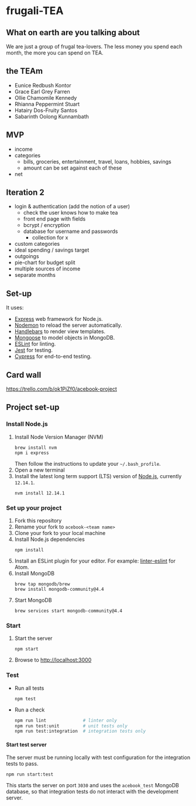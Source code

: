# frugali-TEA

## What on earth are you talking about
We are just a group of frugal tea-lovers. The less money you spend each month, the more you can spend on TEA.

## the TEAm
* Eunice Redbush Kontor
* Grace Earl Grey Farren
* Ollie Chamomile Kennedy
* Rhianna Peppermint Stuart
* Hatairy Dos-Fruity Santos
* Sabarinth Oolong Kunnambath

## MVP
* income
* categories
  * bills, groceries, entertainment, travel, loans, hobbies, savings
  * amount can be set against each of these
* net
  
## Iteration 2
* login & authentication (add the notion of a user)
  * check the user knows how to make tea
  * front end page with fields
  * bcrypt / encryption
  * database for username and passwords
    * collection for x
* custom categories
* ideal spending / savings target
* outgoings
* pie-chart for budget split
* multiple sources of income
* separate months

## Set-up
It uses:
- [Express](https://expressjs.com/) web framework for Node.js.
- [Nodemon](https://nodemon.io/) to reload the server automatically.
- [Handlebars](https://handlebarsjs.com/) to render view templates.
- [Mongoose](https://mongoosejs.com) to model objects in MongoDB.
- [ESLint](https://eslint.org) for linting.
- [Jest](https://jestjs.io/) for testing.
- [Cypress](https://www.cypress.io/) for end-to-end testing.
## Card wall
https://trello.com/b/ok1PiZf0/acebook-project
## Project set-up
### Install Node.js
1. Install Node Version Manager (NVM)
    ```
    brew install nvm
    npm i express
    ```
    Then follow the instructions to update your `~/.bash_profile`.
1. Open a new terminal
1. Install the latest long term support (LTS) version of [Node.js](https://nodejs.org/en/), currently `12.14.1`.
    ```
    nvm install 12.14.1
    ```
### Set up your project
1. Fork this repository
1. Rename your fork to `acebook-<team name>`
1. Clone your fork to your local machine
1. Install Node.js dependencies
    ```
    npm install
    ```
1. Install an ESLint plugin for your editor. For example: [linter-eslint](https://github.com/AtomLinter/linter-eslint) for Atom.
1. Install MongoDB
    ```
    brew tap mongodb/brew
    brew install mongodb-community@4.4
    ```
1. Start MongoDB
    ```
    brew services start mongodb-community@4.4
    ```
### Start
1. Start the server
    ```
    npm start
    ```
1. Browse to [http://localhost:3000](http://localhost:3000)
### Test
* Run all tests
    ```
    npm test
    ```
* Run a check
    ```bash
    npm run lint              # linter only
    npm run test:unit         # unit tests only
    npm run test:integration  # integration tests only
    ```
#### Start test server
The server must be running locally with test configuration for the
integration tests to pass.
```
npm run start:test
```
This starts the server on port `3030` and uses the `acebook_test` MongoDB database,
so that integration tests do not interact with the development server.
